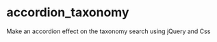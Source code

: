 accordion_taxonomy
==================

Make an accordion effect on the taxonomy search  using jQuery and Css
